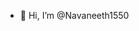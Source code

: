 - 👋 Hi, I’m @Navaneeth1550

<!---
Navaneeth1550/Navaneeth1550 is a ✨ special ✨ repository because its `README.md` (this file) appears on your GitHub profile.
You can click the Preview link to take a look at your changes.
--->
